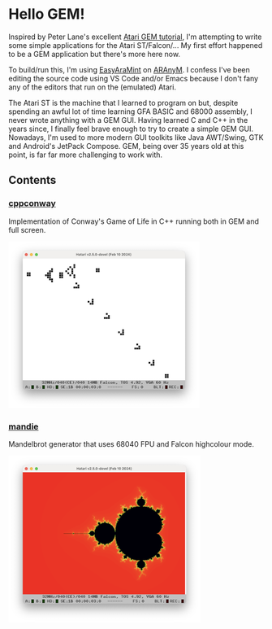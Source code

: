 # Hello GEM!
Inspired by Peter Lane's excellent [Atari GEM tutorial](https://peterlane.netlify.app/gemguide/),
I'm attempting to write some simple applications for the Atari ST/Falcon/... My first effort happened
to be a GEM application but there's more here now.

To build/run this, I'm using [EasyAraMint](https://sites.google.com/site/beebox68k/news/2021-10-28-easyaramint-1-0)
on [ARAnyM](https://github.com/aranym/aranym). I confess I've been editing the source code using VS Code and/or Emacs
because I don't fany any of the editors that run on the (emulated) Atari.

The Atari ST is the machine that I learned to program on but, despite spending an awful lot of time learning
GFA BASIC and 68000 assembly, I never wrote anything with a GEM GUI. Having learned C and C++ in the years since,
I finally feel brave enough to try to create a simple GEM GUI. Nowadays, I'm used to more modern GUI toolkits like
Java AWT/Swing, GTK and Android's JetPack Compose. GEM, being over 35 years old at this point, is far far more
challenging to work with.

## Contents

### [cppconway](cppconway)
Implementation of Conway's Game of Life in C++ running both in GEM and full screen.

![Conway's Game of Life](cppconway/images/conway_full.png)

### [mandie](mandie)
Mandelbrot generator that uses 68040 FPU and Falcon highcolour mode.

![Mandelbrot set](mandie/images/mandie.png)
